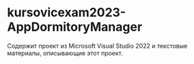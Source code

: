 # kursovicexam2023-AppDormitoryManager
Содержит проект из Microsoft Visual Studio 2022 и текстовые материалы, описывающие этот проект.
